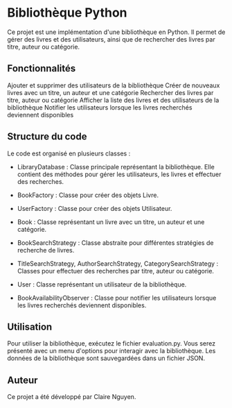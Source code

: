 # Bibliothèque Python
Ce projet est une implémentation d'une bibliothèque en Python. Il permet de gérer des livres et des utilisateurs, ainsi que de rechercher des livres par titre, auteur ou catégorie.

## Fonctionnalités
Ajouter et supprimer des utilisateurs de la bibliothèque
Créer de nouveaux livres avec un titre, un auteur et une catégorie
Rechercher des livres par titre, auteur ou catégorie
Afficher la liste des livres et des utilisateurs de la bibliothèque
Notifier les utilisateurs lorsque les livres recherchés deviennent disponibles

## Structure du code

Le code est organisé en plusieurs classes :

- LibraryDatabase : 
Classe principale représentant la bibliothèque. Elle contient des méthodes pour gérer les utilisateurs, les livres et effectuer des recherches.

- BookFactory : 
Classe pour créer des objets Livre.

- UserFactory : 
Classe pour créer des objets Utilisateur.

- Book : 
Classe représentant un livre avec un titre, un auteur et une catégorie.

- BookSearchStrategy : 
Classe abstraite pour différentes stratégies de recherche de livres.

- TitleSearchStrategy, AuthorSearchStrategy, CategorySearchStrategy :
Classes pour effectuer des recherches par titre, auteur ou catégorie.

- User : 
Classe représentant un utilisateur de la bibliothèque.

- BookAvailabilityObserver : 
Classe pour notifier les utilisateurs lorsque les livres recherchés deviennent disponibles.

## Utilisation
Pour utiliser la bibliothèque, exécutez le fichier evaluation.py. Vous serez présenté avec un menu d'options pour interagir avec la bibliothèque. Les données de la bibliothèque sont sauvegardées dans un fichier JSON.

## Auteur
Ce projet a été développé par Claire Nguyen.
